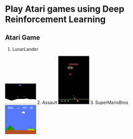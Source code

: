 # Play Atari games using Deep Reinforcement Learning

## Atari Game
1. LunarLander 
<img src="https://github.com/PierreSue/Play-Atari-games-using-Deep-Reinforcement-Learning/blob/master/gifs/LunarLander.gif" width="20%" height="20%">
2. Assault
<img src="https://github.com/PierreSue/Play-Atari-games-using-Deep-Reinforcement-Learning/blob/master/gifs/Assault.gif" width="20%" height="20%">
3. SuperMarioBros
<img src="https://github.com/PierreSue/Play-Atari-games-using-Deep-Reinforcement-Learning/blob/master/gifs/Mario.gif" width="20%" height="20%">

## 